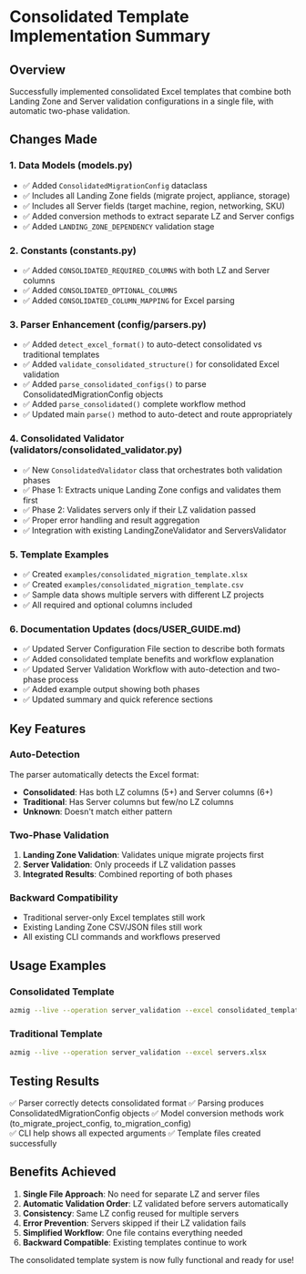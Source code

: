# Consolidated Template Implementation Summary

## Overview
Successfully implemented consolidated Excel templates that combine both Landing Zone and Server validation configurations in a single file, with automatic two-phase validation.

## Changes Made

### 1. Data Models (models.py)
- ✅ Added `ConsolidatedMigrationConfig` dataclass
- ✅ Includes all Landing Zone fields (migrate project, appliance, storage)
- ✅ Includes all Server fields (target machine, region, networking, SKU)  
- ✅ Added conversion methods to extract separate LZ and Server configs
- ✅ Added `LANDING_ZONE_DEPENDENCY` validation stage

### 2. Constants (constants.py) 
- ✅ Added `CONSOLIDATED_REQUIRED_COLUMNS` with both LZ and Server columns
- ✅ Added `CONSOLIDATED_OPTIONAL_COLUMNS` 
- ✅ Added `CONSOLIDATED_COLUMN_MAPPING` for Excel parsing

### 3. Parser Enhancement (config/parsers.py)
- ✅ Added `detect_excel_format()` to auto-detect consolidated vs traditional templates
- ✅ Added `validate_consolidated_structure()` for consolidated Excel validation
- ✅ Added `parse_consolidated_configs()` to parse ConsolidatedMigrationConfig objects
- ✅ Added `parse_consolidated()` complete workflow method
- ✅ Updated main `parse()` method to auto-detect and route appropriately

### 4. Consolidated Validator (validators/consolidated_validator.py)
- ✅ New `ConsolidatedValidator` class that orchestrates both validation phases
- ✅ Phase 1: Extracts unique Landing Zone configs and validates them first
- ✅ Phase 2: Validates servers only if their LZ validation passed
- ✅ Proper error handling and result aggregation
- ✅ Integration with existing LandingZoneValidator and ServersValidator

### 5. Template Examples
- ✅ Created `examples/consolidated_migration_template.xlsx` 
- ✅ Created `examples/consolidated_migration_template.csv`
- ✅ Sample data shows multiple servers with different LZ projects
- ✅ All required and optional columns included

### 6. Documentation Updates (docs/USER_GUIDE.md)
- ✅ Updated Server Configuration File section to describe both formats
- ✅ Added consolidated template benefits and workflow explanation  
- ✅ Updated Server Validation Workflow with auto-detection and two-phase process
- ✅ Added example output showing both phases
- ✅ Updated summary and quick reference sections

## Key Features

### Auto-Detection
The parser automatically detects the Excel format:
- **Consolidated**: Has both LZ columns (5+) and Server columns (6+)  
- **Traditional**: Has Server columns but few/no LZ columns
- **Unknown**: Doesn't match either pattern

### Two-Phase Validation
1. **Landing Zone Validation**: Validates unique migrate projects first
2. **Server Validation**: Only proceeds if LZ validation passes
3. **Integrated Results**: Combined reporting of both phases

### Backward Compatibility
- Traditional server-only Excel templates still work
- Existing Landing Zone CSV/JSON files still work
- All existing CLI commands and workflows preserved

## Usage Examples

### Consolidated Template
```bash
azmig --live --operation server_validation --excel consolidated_template.xlsx
```

### Traditional Template  
```bash
azmig --live --operation server_validation --excel servers.xlsx
```

## Testing Results
✅ Parser correctly detects consolidated format
✅ Parsing produces ConsolidatedMigrationConfig objects
✅ Model conversion methods work (to_migrate_project_config, to_migration_config)  
✅ CLI help shows all expected arguments
✅ Template files created successfully

## Benefits Achieved
1. **Single File Approach**: No need for separate LZ and server files
2. **Automatic Validation Order**: LZ validated before servers automatically
3. **Consistency**: Same LZ config reused for multiple servers  
4. **Error Prevention**: Servers skipped if their LZ validation fails
5. **Simplified Workflow**: One file contains everything needed
6. **Backward Compatible**: Existing templates continue to work

The consolidated template system is now fully functional and ready for use!